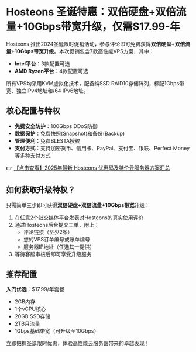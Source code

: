 # Hosteons 圣诞特惠：双倍硬盘+双倍流量+10Gbps带宽升级，仅需$17.99-年

Hosteons 推出2024圣诞限时促销活动，参与评论即可免费获得**双倍硬盘+双倍流量+10Gbps带宽升级**。本次促销包含7款高性能VPS方案，其中：

- **Intel平台**：3款配置可选
- **AMD Ryzen平台**：4款配置可选

所有VPS均采用KVM虚拟化技术，配备纯SSD RAID10存储阵列，标配1Gbps带宽、独立IPv4地址和/64 IPv6地址。

## 核心配置与特权

- **免费安全防护**：100Gbps DDoS防御
- **数据保护**：免费快照(Snapshot)和备份(Backup)
- **管理便利**：免费BLESTA授权
- **支付方式**：支持加密货币、信用卡、PayPal、支付宝、银联、Perfect Money等多种支付方式

👉 [【点击查看】2025年最新 Hosteons 优惠码及特价云服务器方案汇总](https://bit.ly/hosteons)

## 如何获取升级特权？

只需简单三步即可获得**双倍硬盘+双倍流量+10Gbps带宽**升级：

1. 在任意2个社交媒体平台发表对Hosteons的真实使用评价
2. 通过Hosteons后台提交工单，附上：
   - 评论链接（至少2条）
   - 您的VPS订单编号或账单编号
   - 服务器IP地址（任选其一提供）
3. 等待客服审核后即可享受升级服务

## 推荐配置

**入门优选**：$17.99/年套餐
- 2GB内存
- 1个vCPU核心
- 20GB SSD存储
- 2TB月流量
- 1Gbps基础带宽（可升级至10Gbps）

立即把握圣诞限时优惠，体验高性能云服务器带来的卓越表现！